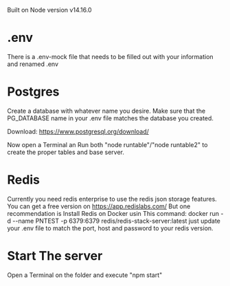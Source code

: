 Built on Node version v14.16.0

# .env

There is a .env-mock file that needs to be filled out with your information and renamed .env

# Postgres

Create a database with whatever name you desire. Make sure that the PG_DATABASE name in your .env file matches the database you created.

Download: https://www.postgresql.org/download/

Now open a Terminal an Run both "node runtable"/"node runtable2" to create the proper tables and base server.

# Redis

Currently you need redis enterprise to use the redis json storage features. You can get a free version on https://app.redislabs.com/
But one recommendation is Install Redis on Docker usin This command: docker run -d --name PNTEST -p 6379:6379 redis/redis-stack-server:latest
just update your .env file to match the port, host and password to your redis version.

# Start The server

Open a Terminal on the folder and execute "npm start"
